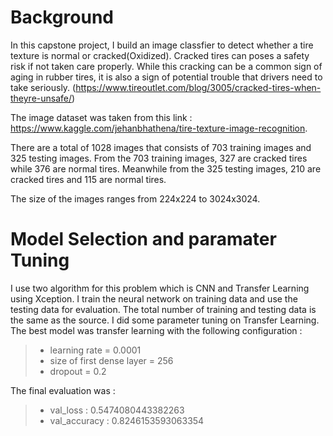 # Background
In this capstone project, I build an image classfier to detect whether a tire texture is normal or cracked(Oxidized). Cracked tires can poses a safety risk if not taken care properly. While this cracking can be a common sign of aging in rubber tires, it is also a sign of potential trouble that drivers need to take seriously. (https://www.tireoutlet.com/blog/3005/cracked-tires-when-theyre-unsafe/)

The image dataset was taken from this link : https://www.kaggle.com/jehanbhathena/tire-texture-image-recognition.

There are  a total of 1028 images that consists of  703 training images and 325 testing images. From the 703 training images, 327 are cracked tires while 376 are normal tires. Meanwhile from the 325 testing images, 210 are cracked tires and 115 are normal tires. 

The size of the images ranges from 224x224 to 3024x3024. 

# Model Selection and paramater Tuning
I use two algorithm for this problem which is CNN and Transfer Learning using Xception. I train the neural network on training data and use the testing data for evaluation. The total number of training and testing data is the same as the source. I did some parameter tuning on Transfer Learning. The best model was transfer learning with the following configuration : 
>- learning rate = 0.0001 
>- size of first dense layer = 256 
>- dropout = 0.2 

The final evaluation was :
>- val_loss : 0.5474080443382263
>- val_accuracy :  0.8246153593063354
